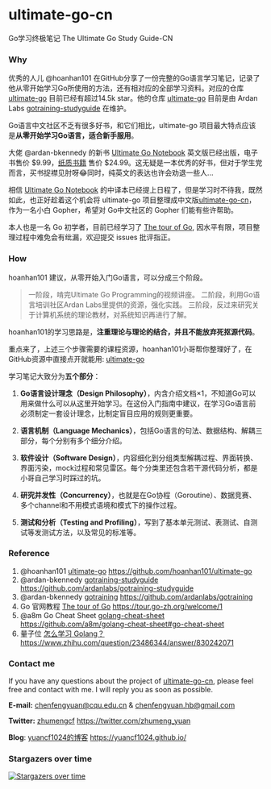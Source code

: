 # ultimate-go-cn

Go学习终极笔记 The Ultimate Go Study Guide-CN

### Why

优秀的人儿 @hoanhan101 在GitHub分享了一份完整的Go语言学习笔记，记录了他从零开始学习Go所使用的方法，还有相对应的全部学习资料。对应的仓库 [ultimate-go](https://github.com/hoanhan101/ultimate-go) 目前已经有超过14.5k star。他的仓库 [ultimate-go](https://github.com/hoanhan101/ultimate-go) 目前是由 Ardan Labs [gotraining-studyguide](https://github.com/ardanlabs/gotraining-studyguide) 在维护。

Go语言中文社区不乏有很多好书，和它们相比，ultimate-go 项目最大特点应该是**从零开始学习Go语言，适合新手服用**。

大佬 @ardan-bkennedy 的新书 [Ultimate Go Notebook](https://courses.ardanlabs.com/courses/ultimate-go-notebook) 英文版已经出版，电子书售价 $9.99，[纸质书籍](https://www.amazon.com/Ultimate-Go-Notebook-William-Kennedy/dp/1737384426) 售价 $24.99。这无疑是一本优秀的好书，但对于学生党而言，买书捉襟见肘呀😂同时，纯英文的表达也许会劝退一些人...

相信 [Ultimate Go Notebook](https://courses.ardanlabs.com/courses/ultimate-go-notebook) 的中译本已经提上日程了，但是学习时不待我，既然如此，也正好趁着这个机会将 ultimate-go 项目整理成中文版[ultimate-go-cn](https://github.com/yuancf1024/ultimate-go-cn)，作为一名小白 Gopher，希望对 Go中文社区的 Gopher 们能有些许帮助。

本人也是一名 Go 初学者，目前已经学习了 [The tour of Go](https://tour.go-zh.org/welcome/1), 因水平有限，项目整理过程中难免会有纰漏，欢迎提交 issues 批评指正。

### How

hoanhan101 建议，从零开始入门Go语言，可以分成三个阶段。

> 一阶段，啃完Ultimate Go Programming的视频讲座。
> 二阶段，利用Go语言培训社区Ardan Labs里提供的资源，强化实践。
> 三阶段，反过来研究关于计算机系统的理论教材，对系统知识再进行了解。

hoanhan101的学习思路是，**注重理论与理论的结合，并且不能放弃死抠源代码**。

重点来了，上述三个步骤需要的课程资源，hoanhan101小哥帮你整理好了，在GitHub资源中直接点开就能用: [ultimate-go](https://github.com/hoanhan101/ultimate-go)

学习笔记大致分为**五个部分**：

1. **Go语言设计理念（Design Philosophy）**，内含介绍文档×1，不知道Go可以用来做什么可以从这里开始学习。在这份入门指南中建议，在学习Go语言前必须制定一套设计理念，比制定盲目应用的规则更重要。

2. **语言机制（Language Mechanics）**，包括Go语言的句法、数据结构、解耦三部分，每个分别有多个细分介绍。

3. **软件设计（Software Design）**，内容细化到分组类型解耦过程、界面转换、界面污染，mock过程和常见雷区。每个分类里还包含若干源代码分析，都是小哥自己学习时踩过的坑。

4. **研究并发性（Concurrency）**，也就是在Go协程（Goroutine）、数据竞赛、多个channel和不用模式语境和模式下的操作过程。
5. **测试和分析（Testing and Profiling）**，写到了基本单元测试、表测试、自测试等发测试方法，以及常见的标准等。

### Reference

1. @hoanhan101  [ultimate-go](https://github.com/hoanhan101/ultimate-go) https://github.com/hoanhan101/ultimate-go
2. @ardan-bkennedy [gotraining-studyguide](https://github.com/ardanlabs/gotraining-studyguide) https://github.com/ardanlabs/gotraining-studyguide
3. @ardan-bkennedy [gotraining](https://github.com/ardanlabs/gotraining) https://github.com/ardanlabs/gotraining
4. Go 官网教程 [The tour of Go](https://tour.go-zh.org/welcome/1) https://tour.go-zh.org/welcome/1
5. @a8m Go Cheat Sheet [golang-cheat-sheet](https://github.com/a8m/golang-cheat-sheet#go-cheat-sheet) https://github.com/a8m/golang-cheat-sheet#go-cheat-sheet
6. 量子位 [怎么学习 Golang？](https://www.zhihu.com/question/23486344/answer/830242071) https://www.zhihu.com/question/23486344/answer/830242071

### Contact me

If you have any questions about the project of [ultimate-go-cn](https://github.com/yuancf1024/ultimate-go-cn), please feel free and contact with me. I will reply you as soon as possible.

**E-mail:** chenfengyuan@cqu.edu.cn & chenfengyuan.hb@gmail.com

**Twitter:** [zhumengcf](https://twitter.com/zhumeng_yuan) https://twitter.com/zhumeng_yuan

**Blog**: [yuancf1024的博客](https://yuancf1024.github.io/) https://yuancf1024.github.io/

### Stargazers over time

[![Stargazers over time](https://starchart.cc/yuancf1024/ultimate-go-cn.svg)](https://starchart.cc/yuancf1024/ultimate-go-cn)